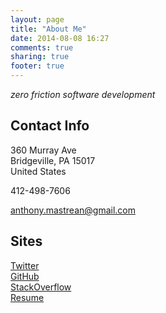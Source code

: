 ```yaml
---
layout: page
title: "About Me"
date: 2014-08-08 16:27
comments: true
sharing: true
footer: true
---
```


_zero friction software development_

## Contact Info

360 Murray Ave  
Bridgeville, PA 15017  
United States  

412-498-7606

anthony.mastrean@gmail.com

## Sites

[Twitter](http://twitter.com/anthonymastrean/)  
[GitHub](http://github.com/anthonymastrean/)  
[StackOverflow](http://stackoverflow.com/users/3619/)  
[Resume](http://careers.stackoverflow.com/anthonymastrean/)  
